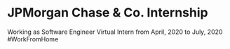 # JPMorgan Chase & Co. Internship
Working as Software Engineer Virtual Intern
from April, 2020 to July, 2020    #WorkFromHome
